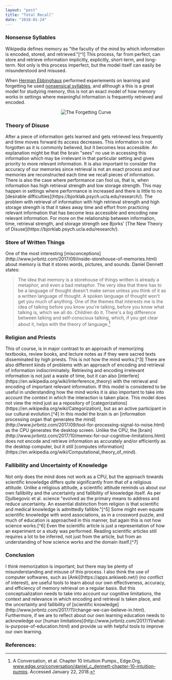 ```yaml
---
layout: "post"
title: "Total Recall"
date: "2018-01-24"
---
```


<h3>Nonsense Syllables</h3>
Wikipedia defines memory as "the faculty of the mind by which information is encoded, stored, and retrieved."[^1] This process, far from perfect, can store and retrieve information implicitly, explicitly, short-term, and long-term. Not only is this process imperfect, but the model itself can easily be misunderstood and misused.

When [Herman Ebbinghaus](https://en.wikipedia.org/wiki/Hermann_Ebbinghaus) performed experiements on learning and forgetting he used [nonsensical syllables](https://en.wikipedia.org/wiki/Forgetting_curve), and although a this is a great model for studyinig memory, this is not an exact model of how memory works in settings where meaningful information is frequently retrieved and encoded.<br>

<div style="text-align: center;">
<img src="https://upload.wikimedia.org/wikipedia/commons/4/4e/ForgettingCurve.svg" alt="The Forgetting Curve" title="The Forgetting Curve">
</div>

<h3>Theory of Disuse</h3>
After a piece of information gets learned and gets retrieved less frequently and time moves forward its access decreases. This information is not forgotten as it is commonly believed, but it becomes less accessible. An explanation might be that the brain "sees" no use in accessing this information which may be irrelevant in that particular setting and gives priority to more relevant information. It is also important to consider the accuracy of our memories since retrieval is not an exact process and our memories are reconstructed each time we recall pieces of information. There is also the case where performance can fool us, that is, when information has high retrieval strength and low storage strength. This may happen in settings where performance is increased and there is little to no [desirable difficulties](https://bjorklab.psych.ucla.edu/research/). The problem with retrieval of information with high retrieval strength and high storage strength is that it takes away time and effort from practicing relevant information that has become less accessible and encoding new relevant information. For more on the relationship between information, time, retrieval strength, and storage strength see Bjorks' [The New Theory of Disuse](https://bjorklab.psych.ucla.edu/research/).

<h3>Store of Written Things</h3>
One of the most interesting [misconceptions](http://www.jvrbntz.com/2017/09/inside-storehouse-of-memories.html) about memory is that it stores words, pictures, and sounds. Daniel Dennett states:

>The idea that memory is a storehouse of things written is already a metaphor, and even a bad metaphor. The very idea that there has to be a language of thought doesn't make sense unless you think of it as a written language of thought. A spoken language of thought won't get you much of anything. One of the themes that interests me is the idea of talking before you know you're talking, before you know what talking is, which we all do. Children do it. There's a big difference between talking and self-conscious talking, which, if you get clear about it, helps with the theory of language.[^2]

<h3>Religion and Priests</h3>
This of course, is in major contrast to an approach of memorizing textbooks, review books, and lecture notes as if they were sacred texts disseminated by high priests. This is not how the mind works.[^3] There are also different kinds of problems with an approach of encoding and retrieval of information indiscriminately. Retrieving and encoding irrelevant information is not just a waste of time, but it can also [interfere](https://en.wikipedia.org/wiki/Interference_theory) with the retrieval and encoding of important relevant information. If this model is considered to be useful in understanding how the mind works it is also important to take into account the context in which the interaction is taken place. This model does not view the mind just as a repository of [categorizations](https://en.wikipedia.org/wiki/Categorization), but as an active participant in our cultural evolution.[^4] In this model the brain is an [information processing organ that generates the mind](http://www.jvrbntz.com/2017/09/tool-for-processing-signal-to-noise.html) as the CPU generates the desktop screen. Unlike the CPU, the [brain](http://www.jvrbntz.com/2017/10/memex-for-our-cognitive-limitations.html) does not encode and retrieve information as accurately and/or efficiently as the desktop computer, but it still [computes information](https://en.wikipedia.org/wiki/Computational_theory_of_mind).<br> 

<h3>Fallibility and Uncertainty of Knowledge</h3>
Not only does the mind does not work as a CPU, but the approach towards scientific knowledge differs quite significantly from that of a religious attitude. Unlike a religious attitude, a scientific attitude reminds us about our own fallibility and the uncertainty and fallibility of knowledge itself. As per Djulbegovic et al. science "evolved as the primary means to address and reduce uncertainty. An essential distinction from religion is that scientific and medical knowledge is admittedly fallible."[^5] Some might even equate scientific knowledge with word associations, as in a crossword puzzle, and much of education is approached in this manner, but again this is not how science works.[^6] Even the scientific article is just a representation of how an experiment or a study was performed. Reading scientific articles still requires a lot to be inferred, not just from the article, but from an understanding of how science works and the domain itself.[^7] 

<h3>Conclusion</h3>
I think memorization is important, but there may be plenty of misunderstanding and misuse of this process. I also think the use of computer softwares, such as [Anki](https://apps.ankiweb.net/) (no conflict of interest), are useful tools to learn about our own effectiveness, accuracy, and efficiency of memory retrieval on a regular basis. But this conceptualization needs to take into account our cognitive limitations, the context and relevance in which encoding and retrieval is taken place, and the uncertainty and fallibility of [scientific knowledge](http://www.jvrbntz.com/2017/11/change-we-can-believe-in.html). Furthermore, if we are to reflect about our own learning education needs to acknowledge our [human limitations](http://www.jvrbntz.com/2017/11/what-is-purpose-of-education.html) and provide us with helpful tools to improve our own learning.<br>

<h3>References:</h3>

[^1]: Memory. (2018, January 19). In Wikipedia, The Free Encyclopedia. Retrieved January 20, 2018, from https://en.wikipedia.org/w/index.php?title=Memory&oldid=821336357

[^2]: A Conversation, et al. Chapter 10 Intuition Pumps., Edge.Org, www.edge.org/conversation/daniel_c_dennett-chapter-10-intuition-pumps. Accessed January 22, 2018.

[^3]: Pinker, S. (2009). How the Mind Works (1997/2009) (2009th ed.) . New York, NY: W. W. Norton & Company.

[^4]: Dennett, D., From bacteria to Bach and back: the evolution of minds., New York, W.W. Norton & Company., 2017 

[^5]: Djulbegovic, B., Hozo, I., and Greenland, S., Uncertainty in Clinical Medicine. Philosophy of Medicine 16 (2011): 299.

[^6]: Sokal, A., Bricmont, J., Fashionable Nonsense: Postmodern Intellectuals' Abuse of Science., New York : Picador USA, 1998.

[^7]: Howitt, S. M. and Wilson, A. N. (2014), Revisiting “Is the scientific paper a fraud?”. EMBO rep, 15: 481–484. doi:10.1002/embr.201338302

